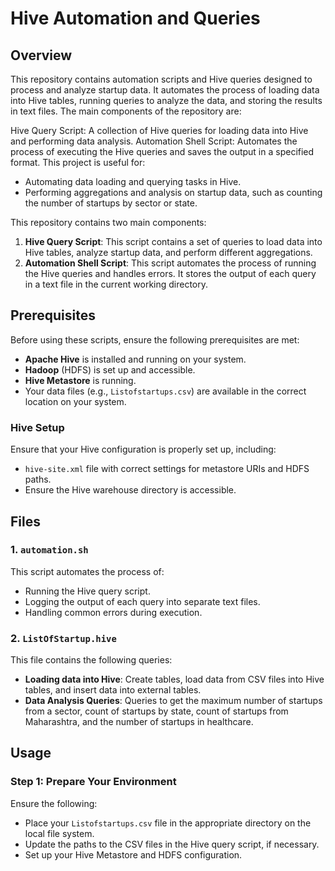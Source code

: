 # Hive Automation and Queries
## Overview
This repository contains automation scripts and Hive queries designed to process and analyze startup data. It automates the process of loading data into Hive tables, running queries to analyze the data, and storing the results in text files. The main components of the repository are:

Hive Query Script: A collection of Hive queries for loading data into Hive and performing data analysis.
Automation Shell Script: Automates the process of executing the Hive queries and saves the output in a specified format.
This project is useful for:

- Automating data loading and querying tasks in Hive.
- Performing aggregations and analysis on startup data, such as counting the number of startups by sector or state.

This repository contains two main components:

1. **Hive Query Script**: This script contains a set of queries to load data into Hive tables, analyze startup data, and perform different aggregations.
2. **Automation Shell Script**: This script automates the process of running the Hive queries and handles errors. It stores the output of each query in a text file in the current working directory.

## Prerequisites

Before using these scripts, ensure the following prerequisites are met:

- **Apache Hive** is installed and running on your system.
- **Hadoop** (HDFS) is set up and accessible.
- **Hive Metastore** is running.
- Your data files (e.g., `Listofstartups.csv`) are available in the correct location on your system.

### Hive Setup
Ensure that your Hive configuration is properly set up, including:
- `hive-site.xml` file with correct settings for metastore URIs and HDFS paths.
- Ensure the Hive warehouse directory is accessible.

## Files

### 1. `automation.sh`

This script automates the process of:
- Running the Hive query script.
- Logging the output of each query into separate text files.
- Handling common errors during execution.

### 2. `ListOfStartup.hive`

This file contains the following queries:
- **Loading data into Hive**: Create tables, load data from CSV files into Hive tables, and insert data into external tables.
- **Data Analysis Queries**: Queries to get the maximum number of startups from a sector, count of startups by state, count of startups from Maharashtra, and the number of startups in healthcare.

## Usage

### Step 1: Prepare Your Environment
Ensure the following:
- Place your `Listofstartups.csv` file in the appropriate directory on the local file system.
- Update the paths to the CSV files in the Hive query script, if necessary.
- Set up your Hive Metastore and HDFS configuration.
